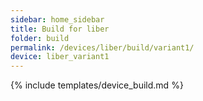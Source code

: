 ```yaml
---
sidebar: home_sidebar
title: Build for liber
folder: build
permalink: /devices/liber/build/variant1/
device: liber_variant1
---
```

{% include templates/device_build.md %}
